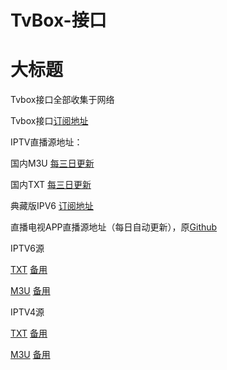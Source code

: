 # TvBox-接口
大标题  
====
Tvbox接口全部收集于网络

Tvbox接口[订阅地址](https://ghp.ci/raw.githubusercontent.com/lxd-520/TvBox-/refs/heads/main/zy.txt)





IPTV直播源地址：

国内M3U     [每三日更新](http://175.178.251.183:6689/live.m3u)

国内TXT     [每三日更新](http://175.178.251.183:6689/live.txt)

典藏版IPV6  [订阅地址](https://ghp.ci/raw.githubusercontent.com/suxuang/myIPTV/main/ipv6.m3u)





直播电视APP直播源地址（每日自动更新），原[Github](https://github.com/vbskycn/iptv)

IPTV6源     

[TXT](https://live.zbds.top/tv/iptv6.txt)  [备用](https://ghp.ci/raw.githubusercontent.com/vbskycn/iptv/refs/heads/master/tv/iptv6.txt)

[M3U](https://live.zbds.top/tv/iptv6.m3u)  [备用](https://ghp.ci/raw.githubusercontent.com/vbskycn/iptv/refs/heads/master/tv/iptv6.m3u)

IPTV4源     

[TXT](https://live.zbds.top/tv/iptv4.txt)  [备用](https://ghp.ci/raw.githubusercontent.com/vbskycn/iptv/refs/heads/master/tv/iptv4.txt)

[M3U](https://live.zbds.top/tv/iptv4.m3u)  [备用](https://ghp.ci/raw.githubusercontent.com/vbskycn/iptv/refs/heads/master/tv/iptv4.m3u)

       
